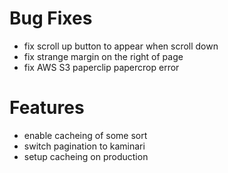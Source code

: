 

# Bug Fixes
- fix scroll up button to appear when scroll down
- fix strange margin on the right of page
- fix AWS S3 paperclip papercrop error



# Features 
- enable cacheing of some sort
- switch pagination to kaminari
- setup cacheing on production
